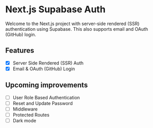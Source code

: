 # Next.js Supabase Auth

Welcome to the Next.js project with server-side rendered (SSR) authentication using Supabase. This also supports email and OAuth (GitHub) login.

## Features

- [x] Server Side Rendered (SSR) Auth
- [x] Email & OAuth (GitHub) Login

## Upcoming improvements

- [ ] User Role Based Authentication
- [ ] Reset and Update Password
- [ ] Middleware
- [ ] Protected Routes
- [ ] Dark mode
